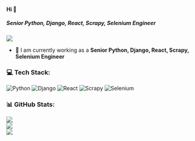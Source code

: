 #### Hi 👋
##### **Senior Python, Django, React, Scrapy, Selenium Engineer**

[![](https://visitcount.itsvg.in/api?id=paxaxel223&icon=0&color=0)](https://visitcount.itsvg.in)

- 🔭 I am currently working as a **Senior Python, Django, React, Scrapy, Selenium Engineer**

### 💻 Tech Stack:
![Python](https://img.shields.io/badge/python-3670A0?style=flat&logo=python&logoColor=ffdd54) ![Django](https://img.shields.io/badge/django-%23092E20.svg?style=flat&logo=django&logoColor=white) ![React](https://img.shields.io/badge/react-%2320232a.svg?style=flat&logo=react&logoColor=%2361DAFB) ![Scrapy](https://img.shields.io/badge/-Scrapy-E10098?style=flat&logo=Scrapy&logoColor=white) ![Selenium](https://img.shields.io/badge/-selenium-%43B02A?style=flat&logo=selenium&logoColor=white) 
### 📊 GitHub Stats:
![](https://github-readme-stats.vercel.app/api?username=paxaxel223&theme=radical&hide_border=false&include_all_commits=true&count_private=false)<br/>
![](https://github-readme-streak-stats.herokuapp.com/?user=paxaxel223&theme=radical&hide_border=false)<br/>
![](https://github-readme-stats.vercel.app/api/top-langs/?username=paxaxel223&theme=radical&hide_border=false&include_all_commits=true&count_private=false&layout=compact)




